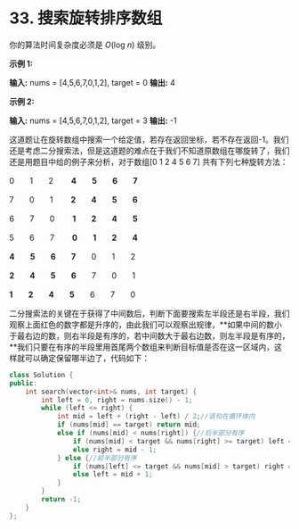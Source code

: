 # 33. 搜索旋转排序数组

你的算法时间复杂度必须是 *O*(log *n*) 级别。

**示例 1:**

**输入:** nums = [4,5,6,7,0,1,2], target = 0 **输出:** 4

**示例 2:**

**输入:** nums = [4,5,6,7,0,1,2], target = 3 **输出:** -1

这道题让在旋转数组中搜索一个给定值，若存在返回坐标，若不存在返回-1。我们还是考虑二分搜索法，但是这道题的难点在于我们不知道原数组在哪旋转了，我们还是用题目中给的例子来分析，对于数组[0 1 2 4 5 6 7] 共有下列七种旋转方法：

0　　1　　2　　 **4　　5　　6　　7**

7　　0　　1　　 **2　　4　　5　　6**

6　　7　　0　　 **1　　2　　4　　5**

5　　6　　7　　 **0　　1　　2　　4**

**4　　5　　6　　7**　　0　　1　　2

**2　　4　　5　　6**　　7　　0　　1

**1　　2　　4　　5**　　6　　7　　0

二分搜索法的关键在于获得了中间数后，判断下面要搜索左半段还是右半段，我们观察上面红色的数字都是升序的，由此我们可以观察出规律，**如果中间的数小于最右边的数，则右半段是有序的，若中间数大于最右边数，则左半段是有序的，**我们只要在有序的半段里用首尾两个数组来判断目标值是否在这一区域内，这样就可以确定保留哪半边了，代码如下：

```C++
class Solution {
public:
    int search(vector<int>& nums, int target) {
        int left = 0, right = nums.size() - 1;
        while (left <= right) {
            int mid = left + (right - left) / 2;//该句在循环体内
            if (nums[mid] == target) return mid;
            else if (nums[mid] < nums[right]) {//后半部分有序
                if (nums[mid] < target && nums[right] >= target) left = mid + 1;
                else right = mid - 1;
            } else {//前半部分有序
                if (nums[left] <= target && nums[mid] > target) right = mid - 1;
                else left = mid + 1;
            }
        }
        return -1;
    }
};
```

